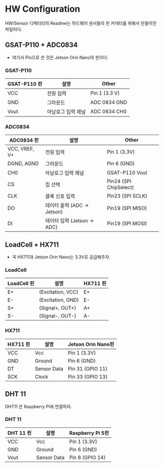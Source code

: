 # HW Configuration
HW/Sensor 디렉터리의 Readme는 하드웨어 센서들의 핀 커넥터를 위해서 만들어진 파일이다.

## GSAT-P110 + ADC0834

* 여기서 Pin으로 쓴 것은 Jetson Orin Nano의 핀이다.

### GSAT-P110
| **GSAT-P110 핀** | **설명**                  | **Other**                  |
|------------------|---------------------------|----------------------------|
| VCC              | 전원 입력                 | Pin 1 (3.3 V)              |
| GND              | 그라운드                  | ADC 0834 GND               |
| Vout             | 아날로그 입력 채널        | ADC 0834 CH0               |

### ADC0834
| **ADC0834 핀**   | **설명**                  | **Other**                  |
|------------------|---------------------------|----------------------------|
| VCC, VREF, V+    | 전원 입력                 | Pin 1 (3.3V)               |
| DGND, AGND       | 그라운드                  | Pin 6 (GND)                |
| CH0              | 아날로그 입력 채널        | GSAT-P110 Vout              |
| CS               | 칩 선택                   | Pin24 (SPI ChipSelect)     |
| CLK              | 클록 신호 입력            | Pin23 (SPI SCLK)           |
| DO               | 데이터 출력 (ADC → Jetson)| Pin19 (SPI MISO)           |
| DI               | 데이터 입력 (Jetson → ADC)| Pin19 (SPI MOSI)           |


## LoadCell + HX711

- 꼭 HX711과 Jetson Orin Nano는 3.3V로 공급해주자.

### LoadCell
| **LoadCell 핀**   | **설명**                  | **HX711 핀**                  |
|------------------|---------------------------|----------------------------|
| E+               | (Excitation, VCC)         | E+                         |
| E-               | (Excitation, GND)         | E-                         |
| S+               | (Signal+, OUT+)           | A+                         |
| S-               | (Signal-, OUT-)           | A-                         |

### HX711
| **HX711 핀**      | **설명**                  | **Jetson Orin Nano핀**           |
|------------------|---------------------------|----------------------------|
| VCC               | Vcc                       | Pin 1 (3.3V)               |
| GND               | Ground                    | Pin 6 (GND)                |
| DT                | Sensor Data               | Pin 31 (GPIO 11)           |
| SCK               | Clock                     | Pin 33 (GPIO 13)           |


## DHT 11
DHT11 은 Raspberry Pi에 연결하자.
### DHT 11
| **DHT 11 핀**      | **설명**                  | **Raspberry Pi 5핀**           |
|------------------|---------------------------|----------------------------|
| VCC               | Vcc                       | Pin 1 (3.3V)               |
| GND               | Ground                    | Pin 6 (GND)                |
| Vout                | Sensor Data               | Pin 8 (GPIO 14)           |